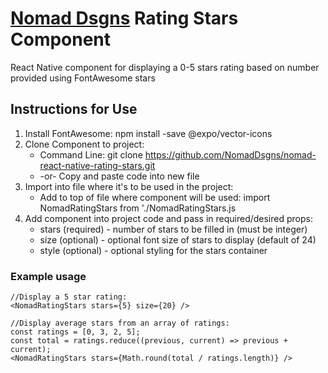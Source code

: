 # [Nomad Dsgns](https://www.nomaddsgns.com) Rating Stars Component #
React Native component for displaying a 0-5 stars rating based on number provided using FontAwesome stars

## Instructions for Use ##
1. Install FontAwesome: npm install -save @expo/vector-icons
2. Clone Component to project:
    - Command Line: git clone https://github.com/NomadDsgns/nomad-react-native-rating-stars.git
    - -or- Copy and paste code into new file
3. Import into file where it's to be used in the project:
    - Add to top of file where component will be used: import NomadRatingStars from './NomadRatingStars.js
4. Add component into project code and pass in required/desired props:
    - stars (required) - number of stars to be filled in (must be integer)
    - size (optional) - optional font size of stars to display (default of 24)
    - style (optional) - optional styling for the stars container


### Example usage ###

```
//Display a 5 star rating:
<NomadRatingStars stars={5} size={20} /> 

//Display average stars from an array of ratings:
const ratings = [0, 3, 2, 5];
const total = ratings.reduce((previous, current) => previous + current);
<NomadRatingStars stars={Math.round(total / ratings.length)} />
```
